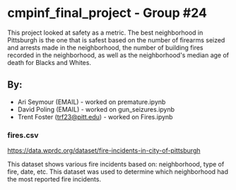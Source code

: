 # cmpinf_final_project - Group #24

This project looked at safety as a metric.  The best neighborhood in Pittsburgh is the one that is safest based on the number of firearms seized and arrests made in the neighborhood, the number of building fires recorded in the neighborhood, as well as the neighborhood's median age of death for Blacks and Whites.  

## By:
* Ari Seymour (EMAIL) - worked on premature.ipynb
* David Poling (EMAIL) - worked on gun_seizures.ipynb
* Trent Foster (trf23@pitt.edu) - worked on Fires.ipynb


### fires.csv

https://data.wprdc.org/dataset/fire-incidents-in-city-of-pittsburgh

This dataset shows various fire incidents based on: neighborhood, type of fire, date, etc. This dataset was used to determine which neighborhood had the most reported fire incidents.
